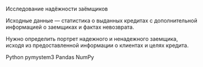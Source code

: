 Исследование надёжности заёмщиков

Исходные данные — статистика о выданных кредитах с дополнительной информацией о заемщиках и фактах невозврата.


Нужно определить портрет надежного и ненадежного заемщика, исходя из предоставленной информации о клиентах и целях кредита.


Python pymystem3 Pandas NumPy
